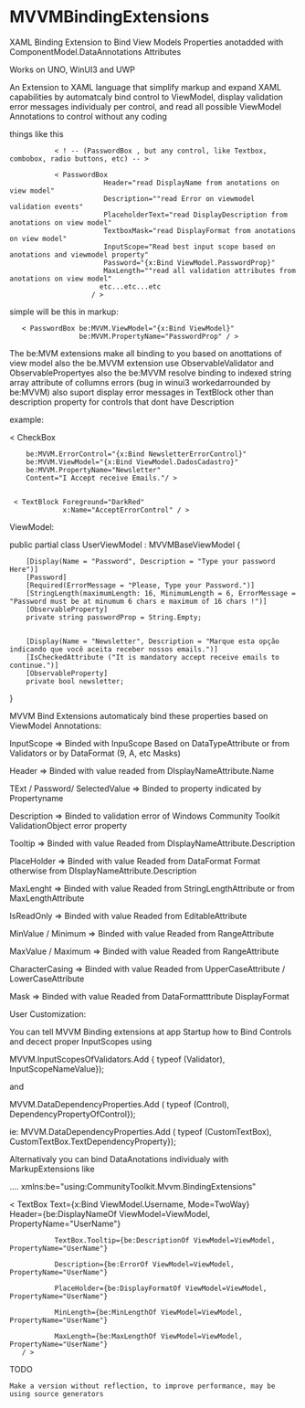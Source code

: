 # MVVMBindingExtensions

XAML Binding Extension to Bind View Models Properties anotadded with ComponentModel.DataAnnotations Attributes 

Works on UNO, WinUI3 and UWP

An Extension to XAML language that simplify markup and expand XAML capabilities
by automatcaly bind control to ViewModel, display validation error messages individualy per control,
and read all possible ViewModel Annotations to control without any coding

things like this

               < ! -- (PasswordBox , but any control, like Textbox, combobox, radio buttons, etc) -- >

               < PasswordBox 
                           Header="read DisplayName from anotations on view model"
                           Description=""read Error on viewmodel validation events"
                           PlaceholderText="read DisplayDescription from anotations on view model"
                           TextboxMask="read DisplayFormat from anotations on view model"
                           InputScope="Read best input scope based on anotations and viewmodel property"
                           Password="{x:Bind ViewModel.PasswordProp}"
                           MaxLength=""read all validation attributes from anotations on view model"
                          etc...etc...etc
                        / > 
                        
simple will be this in markup: 

       < PasswordBox be:MVVM.ViewModel="{x:Bind ViewModel}"  
                     be:MVVM.PropertyName="PasswordProp" / >
                               
                               
The be:MVM extensions make all binding to you based on anottations of view model
also the be.MVVM extension use ObservableValidator and ObservablePropertyes
also the be:MVVM resolve binding to indexed string array attribute of collumns errors (bug in winui3 workedarrounded by be:MVVM)
also suport display error messages in TextBlock other than description property for controls that dont have Description

example:

     
   < CheckBox  

        be:MVVM.ErrorControl="{x:Bind NewsletterErrorControl}" 
        be:MVVM.ViewModel="{x:Bind ViewModel.DadosCadastro}" 
        be:MVVM.PropertyName="Newsletter"
        Content="I Accept receive Emails."/ >


     < TextBlock Foreground="DarkRed" 
                 x:Name="AcceptErrorControl" / >
                      
ViewModel:

public partial class UserViewModel : MVVMBaseViewModel 
{

        [Display(Name = "Password", Description = "Type your password Here")]
        [Password]
        [Required(ErrorMessage = "Please, Type your Password.")]
        [StringLength(maximumLength: 16, MinimumLength = 6, ErrorMessage = "Password must be at minumum 6 chars e maximum of 16 chars !")]
        [ObservableProperty]
        private string passwordProp = String.Empty;
        
        
        [Display(Name = "Newsletter", Description = "Marque esta opção indicando que você aceita receber nossos emails.")]
        [IsCheckedAttribute ("It is mandatory accept receive emails to continue.")]
        [ObservableProperty]
        private bool newsletter;
}


MVVM Bind Extensions automaticaly bind these properties based on ViewModel Annotations:

InputScope   => Binded with InpuScope Based on DataTypeAttribute or from Validators or by DataFormat (9, A, etc Masks)

Header       => Binded with value readed from DIsplayNameAttribute.Name

TExt / Password/ SelectedValue => Binded to property indicated by Propertyname  

Description => Binded to validation error of Windows Community Toolkit ValidationObject error property

Tooltip => Binded with value Readed from DIsplayNameAttribute.Description

PlaceHolder => Binded with value Readed from DataFormat Format otherwise from DIsplayNameAttribute.Description

MaxLenght   => Binded with value Readed from StringLengthAttribute or from MaxLengthAttribute

IsReadOnly  => Binded with value Readed from EditableAttribute

MinValue / Minimum => Binded with value Readed from RangeAttribute

MaxValue / Maximum => Binded with value Readed from RangeAttribute 

CharacterCasing =>  Binded with value Readed from UpperCaseAttribute / LowerCaseAttribute

Mask => Binded with value Readed from DataFormatttribute DisplayFormat 


User Customization:


You can tell MVVM Binding extensions at app Startup how to Bind Controls and decect proper InputScopes using 


   MVVM.InputScopesOfValidators.Add { typeof (Validator), InputScopeNameValue});
   
   
   and
   
   
   MVVM.DataDependencyProperties.Add ( typeof (Control), DependencyPropertyOfControl});


   ie: MVVM.DataDependencyProperties.Add ( typeof (CustomTextBox), CustomTextBox.TextDependencyProperty});
   
   
Alternativaly you can bind DataAnotations individualy with MarkupExtensions like

.... xmlns:be="using:CommunityToolkit.Mvvm.BindingExtensions"


   < TextBox   Text={x:Bind ViewModel.Username, Mode=TwoWay}                                                 
               Header={be:DisplayNameOf ViewModel=ViewModel, PropertyName="UserName"}                                   
               
               TextBox.Tooltip={be:DescriptionOf ViewModel=ViewModel, PropertyName="UserName"}                                    
               
               Description={be:ErrorOf ViewModel=ViewModel, PropertyName="UserName"}                                
               
               PlaceHolder={be:DisplayFormatOf ViewModel=ViewModel, PropertyName="UserName"}                                     
               
               MinLength={be:MinLengthOf ViewModel=ViewModel, PropertyName="UserName"}                                    
               
               MaxLength={be:MaxLengthOf ViewModel=ViewModel, PropertyName="UserName"}                                            
       / >	
   
TODO


    Make a version without reflection, to improve performance, may be using source generators
    
    

